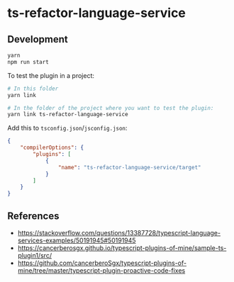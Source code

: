 # ts-refactor-language-service

## Development

```bash
yarn
npm run start
```

To test the plugin in a project:

```bash
# In this folder
yarn link

# In the folder of the project where you want to test the plugin:
yarn link ts-refactor-language-service
```

Add this to `tsconfig.json`/`jsconfig.json`:

```json
{
    "compilerOptions": {
        "plugins": [
            {
                "name": "ts-refactor-language-service/target"
            }
        ]
    }
}
```

## References

-   https://stackoverflow.com/questions/13387728/typescript-language-services-examples/50191945#50191945
-   https://cancerberosgx.github.io/typescript-plugins-of-mine/sample-ts-plugin1/src/
-   https://github.com/cancerberoSgx/typescript-plugins-of-mine/tree/master/typescript-plugin-proactive-code-fixes
